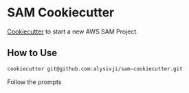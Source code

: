 # SAM Cookiecutter

[Cookiecutter](https://cookiecutter.readthedocs.io/) to start a new AWS SAM Project.

## How to Use

```bash
cookiecutter git@github.com:alysivji/sam-cookiecutter.git
```

Follow the prompts
